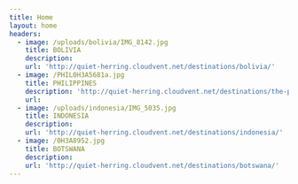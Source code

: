 ```yaml
---
title: Home
layout: home
headers:
  - image: /uploads/bolivia/IMG_8142.jpg
    title: BOLIVIA
    description:
    url: 'http://quiet-herring.cloudvent.net/destinations/bolivia/'
  - image: /PHIL0H3A5681a.jpg
    title: PHILIPPINES
    description: 'http://quiet-herring.cloudvent.net/destinations/the-philippines/'
    url:
  - image: /uploads/indonesia/IMG_5035.jpg
    title: INDONESIA
    description:
    url: 'http://quiet-herring.cloudvent.net/destinations/indonesia/'
  - image: /0H3A8952.jpg
    title: BOTSWANA
    description:
    url: 'http://quiet-herring.cloudvent.net/destinations/botswana/'
---
```



